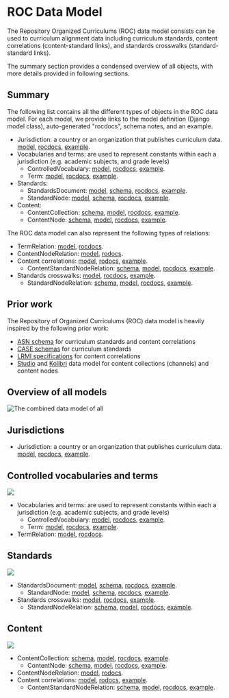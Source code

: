 ROC Data Model
==============
The Repository Organized Curriculums (ROC) data model consists can be used to
curriculum alignment data including curriculum standards, content correlations
(content-standard links), and standards crosswalks (standard-standard links).

The summary section provides a condensed overview of all objects, with more details
provided in following sections.


Summary
-------
The following list contains all the different types of objects in the ROC data model.
For each model, we provide links to the model definition (Django model class),
auto-generated "rocdocs", schema notes, and an example.

 - Jurisdiction: a country or an organization that publishes curriculum data.
   [model](https://github.com/rocdata/rocserver/blob/main/standards/models/jurisdictions.py),
   [rocdocs](https://rocdata.global/rocdocs/models/standards.jurisdiction/),
   [example](https://rocdata.global/Ghana).
 - Vocabularies and terms: are used to represent constants within each a jurisdiction (e.g. academic subjects, and grade levels)
   - ControlledVocabulary:
     [model](https://github.com/rocdata/rocserver/blob/main/standards/models/terms.py),
     [rocdocs](https://rocdata.global/rocdocs/models/standards.jurisdiction/),
     [example](https://rocdata.global/Ghana/terms/GradeLevelsa).
   - Term:
     [model](https://github.com/rocdata/rocserver/blob/main/standards/models/terms.py),
     [rocdocs](https://rocdata.global/rocdocs/models/standards.term/),
     [example](https://rocdata.global/Ghana/terms/GradeLevels/B4).
 - Standards:
   - StandardsDocument:
     [model](https://github.com/rocdata/rocserver/blob/main/standards/models/standards.py),
     [schema](https://docs.google.com/spreadsheets/d/1LlGmqrse23iZmnu736HlBUr1Pfg6MzN36LY-TGbbgyM/edit#gid=1816073745&range=G1:M28),
     [rocdocs](https://rocdata.global/rocdocs/models/standards.standardsdocument/),
     [example](https://rocdata.global/USA/documents/DayhBeyn).
   - StandardNode:
     [model](https://github.com/rocdata/rocserver/blob/main/standards/models/standards.py),
     [schema](https://docs.google.com/spreadsheets/d/1LlGmqrse23iZmnu736HlBUr1Pfg6MzN36LY-TGbbgyM/edit#gid=1795159382&range=G1:M26),
     [rocdocs](https://rocdata.global/rocdocs/models/standards.standardnode/),
     [example](https://rocdata.global/USA/standardnodes/SWcNceyR).
 - Content:
   - ContentCollection:
     [schema](https://docs.google.com/spreadsheets/d/1LlGmqrse23iZmnu736HlBUr1Pfg6MzN36LY-TGbbgyM/edit#gid=1787593016&range=N1:T121),
     [model](https://github.com/rocdata/rocserver/blob/main/standards/models/content.py),
     [rocdocs](https://rocdata.global/rocdocs/models/standards.contentcollection/),
     [example](https://rocdata.global/KA/contentcollections/CCBwpakEViFm).
   - ContentNode:
     [schema](https://docs.google.com/spreadsheets/d/1LlGmqrse23iZmnu736HlBUr1Pfg6MzN36LY-TGbbgyM/edit#gid=1787593016&range=N1:T100),
     [model](https://github.com/rocdata/rocserver/blob/main/standards/models/content.py),
     [rocdocs](https://rocdata.global/rocdocs/models/standards.contentnode/),
     [example](https://rocdata.global/KA/contentnodes/CgmdGCdPmHR).

The ROC data model can also represent the following types of relations:
 - TermRelation:
   [model](https://github.com/rocdata/rocserver/blob/main/standards/models/terms.py),
   [rocdocs](https://rocdata.global/rocdocs/models/standards.termrelation/).
 - ContentNodeRelation:
   [model](https://github.com/rocdata/rocserver/blob/main/standards/models/content.py),
   [rodocs](https://rocdata.global/rocdocs/models/standards.contentnoderelation/).
 - Content correlations:
   [model](https://github.com/rocdata/rocserver/blob/main/standards/models/content.py),
   [rodocs](https://rocdata.global/rocdocs/models/standards.contentcorrelation/),
   [example](https://rocdata.global/KA/contentcorrelations/CS5usCvLx).
   - ContentStandardNodeRelation:
     [schema](https://docs.google.com/spreadsheets/d/1LlGmqrse23iZmnu736HlBUr1Pfg6MzN36LY-TGbbgyM/edit#gid=1389077609&range=J1:P33),
     [model](https://github.com/rocdata/rocserver/blob/main/standards/models/content.py),
     [rocdocs](https://rocdata.global/rocdocs/models/standards.contentstandardrelation/),
     [example](https://rocdata.global/KA/contentstandardrels/CSRCEjJkLifCV).
 - Standards crosswalks:
   [model](https://github.com/rocdata/rocserver/blob/main/standards/models/standards.py),
   [rocdocs](https://rocdata.global/rocdocs/models/standards.standardscrosswalk/),
   [example](https://rocdata.global/USA/standardscrosswalks/SCS6RJNzt).
   - StandardNodeRelation:
     [schema](https://docs.google.com/spreadsheets/d/1LlGmqrse23iZmnu736HlBUr1Pfg6MzN36LY-TGbbgyM/edit#gid=1579970957&range=I1:O31),
     [model](https://github.com/rocdata/rocserver/blob/main/standards/models/standards.py),
     [rocdocs](https://rocdata.global/rocdocs/models/standards.standardnoderelation/),
     [example](https://rocdata.global/USA/standardnoderels/SRjspSd43).


Prior work
----------
The Repository of Organized Curriculums (ROC) data model is heavily inspired by
the following prior work:
 - [ASN schema](http://www.achievementstandards.org/content/how-asn-works)
   for curriculum standards and content correlations
 - [CASE schemas](http://www.imsglobal.org/activity/case) for curriculum standards
 - [LRMI specifications](https://www.dublincore.org/specifications/lrmi/lrmi_terms/2020-11-12/) for content correlations
 - [Studio](https://github.com/learningequality/studio/blob/develop/contentcuration/contentcuration/models.py)
   and [Kolibri](https://github.com/learningequality/kolibri/blob/develop/kolibri/core/content/models.py#L150-L252)
   data model for content collections (channels) and content nodes


Overview of all models
----------------------
![The combined data model of all](figures/data_model_graphs/standards_models__terms_standards_content.png)


Jurisdictions
-------------

 - Jurisdiction: a country or an organization that publishes curriculum data.
   [model](https://github.com/rocdata/rocserver/blob/main/standards/models/jurisdictions.py),
   [rocdocs](https://rocdata.global/rocdocs/models/standards.jurisdiction/),
   [example](https://rocdata.global/Ghana).



Controlled vocabularies and terms
---------------------------------

![](figures/data_model_graphs/standards_models__terms.png)

<!-- TODO: figure out how to include images in docs build
<figure class="figure float-right">
  <img src=".../../figures/data_model_graphs/standards_models__terms.png" class="figure-img img-fluid rounded" alt="The data objects within the terms domain.">
  <figcaption class="figure-caption">Jurisdictions, controlled vocabularies and terms data classes.</figcaption>
</figure> -->

 - Vocabularies and terms: are used to represent constants within each a jurisdiction (e.g. academic subjects, and grade levels)
   - ControlledVocabulary:
     [model](https://github.com/rocdata/rocserver/blob/main/standards/models/terms.py),
     [rocdocs](https://rocdata.global/rocdocs/models/standards.jurisdiction/),
     [example](https://rocdata.global/Ghana/terms/GradeLevelsa).
   - Term:
     [model](https://github.com/rocdata/rocserver/blob/main/standards/models/terms.py),
     [rocdocs](https://rocdata.global/rocdocs/models/standards.term/),
     [example](https://rocdata.global/Ghana/terms/GradeLevels/B4).
 - TermRelation:
   [model](https://github.com/rocdata/rocserver/blob/main/standards/models/terms.py),
   [rocdocs](https://rocdata.global/rocdocs/models/standards.termrelation/).


Standards
---------
![](figures/data_model_graphs/standards_models__standards.png)

 - StandardsDocument:
   [model](https://github.com/rocdata/rocserver/blob/main/standards/models/standards.py),
   [schema](https://docs.google.com/spreadsheets/d/1LlGmqrse23iZmnu736HlBUr1Pfg6MzN36LY-TGbbgyM/edit#gid=1816073745&range=G1:M28),
   [rocdocs](https://rocdata.global/rocdocs/models/standards.standardsdocument/),
   [example](https://rocdata.global/USA/documents/DayhBeyn).
   - StandardNode:
     [model](https://github.com/rocdata/rocserver/blob/main/standards/models/standards.py),
     [schema](https://docs.google.com/spreadsheets/d/1LlGmqrse23iZmnu736HlBUr1Pfg6MzN36LY-TGbbgyM/edit#gid=1795159382&range=G1:M26),
     [rocdocs](https://rocdata.global/rocdocs/models/standards.standardnode/),
     [example](https://rocdata.global/USA/standardnodes/SWcNceyR).
 - Standards crosswalks:
   [model](https://github.com/rocdata/rocserver/blob/main/standards/models/standards.py),
   [rocdocs](https://rocdata.global/rocdocs/models/standards.standardscrosswalk/),
   [example](https://rocdata.global/USA/standardscrosswalks/SCS6RJNzt).
   - StandardNodeRelation:
     [schema](https://docs.google.com/spreadsheets/d/1LlGmqrse23iZmnu736HlBUr1Pfg6MzN36LY-TGbbgyM/edit#gid=1579970957&range=I1:O31),
     [model](https://github.com/rocdata/rocserver/blob/main/standards/models/standards.py),
     [rocdocs](https://rocdata.global/rocdocs/models/standards.standardnoderelation/),
     [example](https://rocdata.global/USA/standardnoderels/SRjspSd43).


Content
-------
![](figures/data_model_graphs/standards_models__content.png)


 - ContentCollection:
   [schema](https://docs.google.com/spreadsheets/d/1LlGmqrse23iZmnu736HlBUr1Pfg6MzN36LY-TGbbgyM/edit#gid=1787593016&range=N1:T121),
   [model](https://github.com/rocdata/rocserver/blob/main/standards/models/content.py),
   [rocdocs](https://rocdata.global/rocdocs/models/standards.contentcollection/),
   [example](https://rocdata.global/KA/contentcollections/CCBwpakEViFm).
   - ContentNode:
     [schema](https://docs.google.com/spreadsheets/d/1LlGmqrse23iZmnu736HlBUr1Pfg6MzN36LY-TGbbgyM/edit#gid=1787593016&range=N1:T100),
     [model](https://github.com/rocdata/rocserver/blob/main/standards/models/content.py),
     [rocdocs](https://rocdata.global/rocdocs/models/standards.contentnode/),
     [example](https://rocdata.global/KA/contentnodes/CgmdGCdPmHR).
 - ContentNodeRelation:
   [model](https://github.com/rocdata/rocserver/blob/main/standards/models/content.py),
   [rodocs](https://rocdata.global/rocdocs/models/standards.contentnoderelation/).
 - Content correlations:
   [model](https://github.com/rocdata/rocserver/blob/main/standards/models/content.py),
   [rodocs](https://rocdata.global/rocdocs/models/standards.contentcorrelation/),
   [example](https://rocdata.global/KA/contentcorrelations/CS5usCvLx).
   - ContentStandardNodeRelation:
     [schema](https://docs.google.com/spreadsheets/d/1LlGmqrse23iZmnu736HlBUr1Pfg6MzN36LY-TGbbgyM/edit#gid=1389077609&range=J1:P33),
     [model](https://github.com/rocdata/rocserver/blob/main/standards/models/content.py),
     [rocdocs](https://rocdata.global/rocdocs/models/standards.contentstandardrelation/),
     [example](https://rocdata.global/KA/contentstandardrels/CSRCEjJkLifCV).

